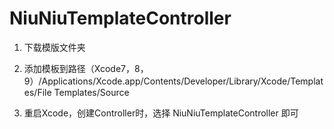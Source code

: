 # NiuNiuTemplateController

1. 下载模版文件夹

2. 添加模板到路径（Xcode7，8，9）/Applications/Xcode.app/Contents/Developer/Library/Xcode/Templates/File Templates/Source

3. 重启Xcode，创建Controller时，选择 NiuNiuTemplateController 即可
